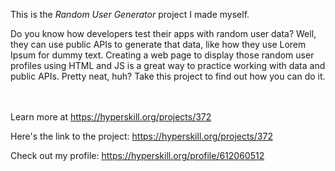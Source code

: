 This is the *Random User Generator* project I made myself.


<p>Do you know how developers test their apps with random user data? Well, they can use public APIs to generate that data, like how they use Lorem Ipsum for dummy text. Creating a web page to display those random user profiles using HTML and JS is a great way to practice working with data and public APIs. Pretty neat, huh? Take this project to find out how you can do it.</p><br/><br/>Learn more at <a href="https://hyperskill.org/projects/372?utm_source=ide&utm_medium=ide&utm_campaign=ide&utm_content=project-card">https://hyperskill.org/projects/372</a>

Here's the link to the project: https://hyperskill.org/projects/372

Check out my profile: https://hyperskill.org/profile/612060512